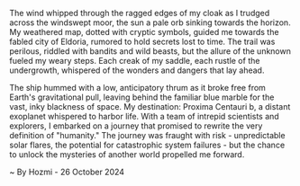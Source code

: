 
The wind whipped through the ragged edges of my cloak as I trudged across the windswept moor, the sun a pale orb sinking towards the horizon. My weathered map, dotted with cryptic symbols, guided me towards the fabled city of Eldoria, rumored to hold secrets lost to time. The trail was perilous, riddled with bandits and wild beasts, but the allure of the unknown fueled my weary steps. Each creak of my saddle, each rustle of the undergrowth, whispered of the wonders and dangers that lay ahead.

The ship hummed with a low, anticipatory thrum as it broke free from Earth's gravitational pull, leaving behind the familiar blue marble for the vast, inky blackness of space. My destination: Proxima Centauri b, a distant exoplanet whispered to harbor life. With a team of intrepid scientists and explorers, I embarked on a journey that promised to rewrite the very definition of "humanity." The journey was fraught with risk - unpredictable solar flares, the potential for catastrophic system failures - but the chance to unlock the mysteries of another world propelled me forward. 

~ By Hozmi - 26 October 2024
